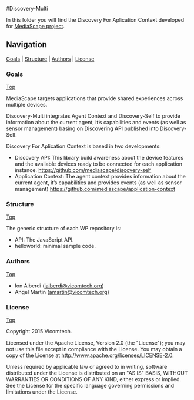 #Discovery-Multi

In this folder you will find the Discovery For Aplication Context developed for [MediaScape project](http://mediascapeproject.eu/).

## Navigation
[Goals][] | [Structure][] | [Authors][] | [License][]

### Goals
[Top][]

MediaScape targets applications that provide shared experiences across multiple devices.

Discovery-Multi integrates Agent Context and Discovery-Self to provide information about the current agent, it’s capabilities and events (as well as sensor management) basing on Discovering API published into Discovery-Self.

Discovery For Aplication Context is based in two developments:
* Discovery API:
This library build awareness about the device features and the available devices ready to be connected for each application instance.
https://github.com/mediascape/discovery-self
* Application Context:
The agent context provides information about the current agent, it’s capabilities and provides events (as well as sensor management)
https://github.com/mediascape/application-context


### Structure
[Top][]

The generic structure of each WP repository is:

  * API: The JavaScript API.
  * helloworld: minimal sample code.

### Authors
[Top][]

- Ion Alberdi (ialberdi@vicomtech.org)
- Angel Martin (amartin@vicomtech.org)

### License
[Top][]

Copyright 2015 Vicomtech.

Licensed under the Apache License, Version 2.0 (the "License"); you may not use this file except in compliance with the License. You may obtain a copy of the License at http://www.apache.org/licenses/LICENSE-2.0.

Unless required by applicable law or agreed to in writing, software distributed under the License is distributed on an "AS IS" BASIS, WITHOUT WARRANTIES OR CONDITIONS OF ANY KIND, either express or implied. See the License for the specific language governing permissions and limitations under the License.

[Top]: #navigation
[Goals]: #goals
[Structure]: #structure
[Authors]: #authors
[License]: #license

